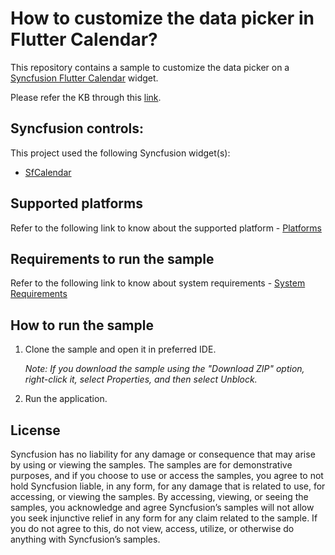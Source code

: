 # How to customize the data picker in Flutter Calendar?

This repository contains a sample to customize the data picker on a [Syncfusion Flutter Calendar](https://help.syncfusion.com/flutter/calendar/getting-started) widget.

Please refer the KB through this [link](https://support.syncfusion.com/agent/kb/17829).

## Syncfusion controls:

This project used the following Syncfusion widget(s):
* [SfCalendar](https://www.syncfusion.com/flutter-widgets/flutter-calendar)

## Supported platforms

Refer to the following link to know about the supported platform - [Platforms](https://help.syncfusion.com/flutter/system-requirements#supported-platforms)

## Requirements to run the sample

Refer to the following link to know about system requirements - [System Requirements](https://help.syncfusion.com/flutter/system-requirements)

## How to run the sample

1. Clone the sample and open it in preferred IDE.

   *Note: If you download the sample using the "Download ZIP" option, right-click it, select Properties, and then select Unblock.*

2. Run the application.

## License

Syncfusion has no liability for any damage or consequence that may arise by using or viewing the samples. The samples are for demonstrative purposes, and if you choose to use or access the samples, you agree to not hold Syncfusion liable, in any form, for any damage that is related to use, for accessing, or viewing the samples. By accessing, viewing, or seeing the samples, you acknowledge and agree Syncfusion’s samples will not allow you seek injunctive relief in any form for any claim related to the sample. If you do not agree to this, do not view, access, utilize, or otherwise do anything with Syncfusion’s samples.